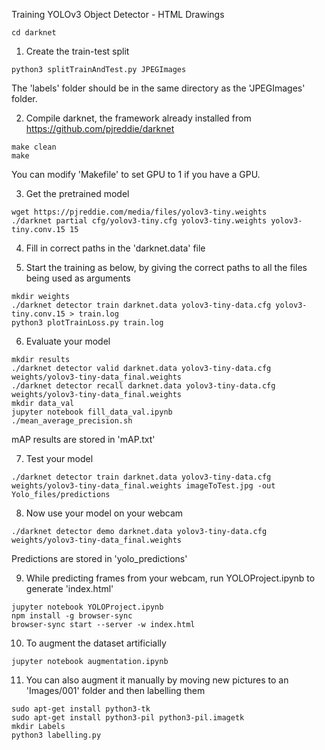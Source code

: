 Training YOLOv3 Object Detector - HTML Drawings

`cd darknet`

1. Create the train-test split

`python3 splitTrainAndTest.py JPEGImages`

The 'labels' folder should be in the same directory as the 'JPEGImages' folder.

2. Compile darknet, the framework already installed from https://github.com/pjreddie/darknet

```
make clean
make
```
You can modify 'Makefile' to set GPU to 1 if you have a GPU.

3. Get the pretrained model

```
wget https://pjreddie.com/media/files/yolov3-tiny.weights
./darknet partial cfg/yolov3-tiny.cfg yolov3-tiny.weights yolov3-tiny.conv.15 15
```

4. Fill in correct paths in the 'darknet.data' file

5. Start the training as below, by giving the correct paths to all the files being used as arguments

```
mkdir weights
./darknet detector train darknet.data yolov3-tiny-data.cfg yolov3-tiny.conv.15 > train.log
python3 plotTrainLoss.py train.log
```

6. Evaluate your model

```
mkdir results
./darknet detector valid darknet.data yolov3-tiny-data.cfg weights/yolov3-tiny-data_final.weights
./darknet detector recall darknet.data yolov3-tiny-data.cfg weights/yolov3-tiny-data_final.weights
mkdir data_val
jupyter notebook fill_data_val.ipynb
./mean_average_precision.sh
```
mAP results are stored in 'mAP.txt'

7. Test your model 

```
./darknet detector train darknet.data yolov3-tiny-data.cfg weights/yolov3-tiny-data_final.weights imageToTest.jpg -out Yolo_files/predictions
```

8. Now use your model on your webcam

```
./darknet detector demo darknet.data yolov3-tiny-data.cfg weights/yolov3-tiny-data_final.weights
```
Predictions are stored in 'yolo_predictions'

9. While predicting frames from your webcam, run YOLOProject.ipynb to generate 'index.html' 

```
jupyter notebook YOLOProject.ipynb
npm install -g browser-sync
browser-sync start --server -w index.html
```

10. To augment the dataset artificially

`jupyter notebook augmentation.ipynb`

11. You can also augment it manually by moving new pictures to an 'Images/001' folder and then labelling them

```
sudo apt-get install python3-tk
sudo apt-get install python3-pil python3-pil.imagetk
mkdir Labels
python3 labelling.py
```